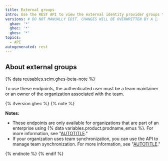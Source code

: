 ```yaml
---
title: External groups
intro: Use the REST API to view the external identity provider groups that are available to your organization and manage the connection between external groups and teams in your organization.
versions: # DO NOT MANUALLY EDIT. CHANGES WILL BE OVERWRITTEN BY A 🤖
  ghae: '*'
  ghec: '*'
  ghes: '*'
topics:
  - API
autogenerated: rest
---
```


## About external groups

{% data reusables.scim.ghes-beta-note %}

To use these endpoints, the authenticated user must be a team maintainer or an owner of the organization associated with the team.

{% ifversion ghec %}
{% note %}

**Notes:**

- These endpoints are only available for organizations that are part of an enterprise using {% data variables.product.prodname_emus %}. For more information, see "[AUTOTITLE](/admin/identity-and-access-management/using-enterprise-managed-users-for-iam/about-enterprise-managed-users)."
- If your organization uses team synchronization, you can use the API to manage team synchronization. For more information, see "[AUTOTITLE](/rest/teams/team-sync)."

{% endnote %}
{% endif %}

<!-- Content after this section is automatically generated -->
